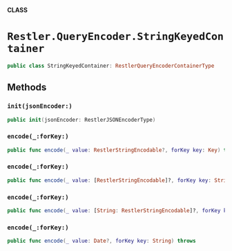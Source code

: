 **CLASS**

# `Restler.QueryEncoder.StringKeyedContainer`

```swift
public class StringKeyedContainer: RestlerQueryEncoderContainerType
```

## Methods
### `init(jsonEncoder:)`

```swift
public init(jsonEncoder: RestlerJSONEncoderType)
```

### `encode(_:forKey:)`

```swift
public func encode(_ value: RestlerStringEncodable?, forKey key: Key) throws
```

### `encode(_:forKey:)`

```swift
public func encode(_ value: [RestlerStringEncodable]?, forKey key: String) throws
```

### `encode(_:forKey:)`

```swift
public func encode(_ value: [String: RestlerStringEncodable]?, forKey key: String) throws
```

### `encode(_:forKey:)`

```swift
public func encode(_ value: Date?, forKey key: String) throws
```
